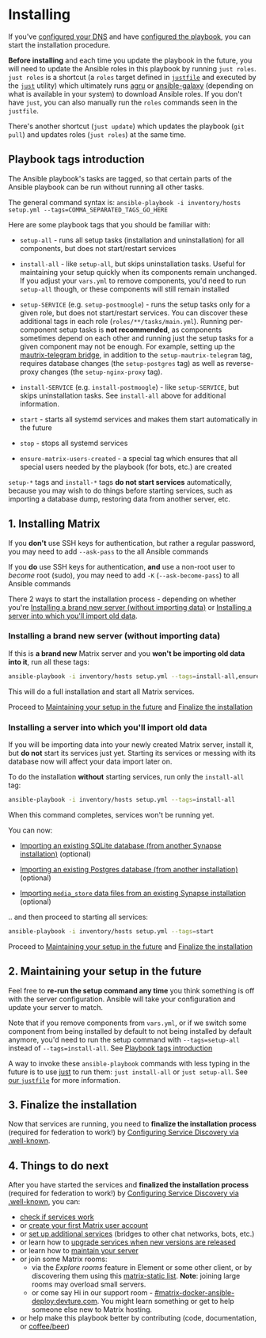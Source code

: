 # Installing

If you've [configured your DNS](configuring-dns.md) and have [configured the playbook](configuring-playbook.md), you can start the installation procedure.

**Before installing** and each time you update the playbook in the future, you will need to update the Ansible roles in this playbook by running `just roles`. `just roles` is a shortcut (a `roles` target defined in [`justfile`](../justfile) and executed by the [`just`](https://github.com/casey/just) utility) which ultimately runs [agru](https://github.com/etkecc/agru) or [ansible-galaxy](https://docs.ansible.com/ansible/latest/cli/ansible-galaxy.html) (depending on what is available in your system) to download Ansible roles. If you don't have `just`, you can also manually run the `roles` commands seen in the `justfile`.

There's another shortcut (`just update`) which updates the playbook (`git pull`) and updates roles (`just roles`) at the same time.


## Playbook tags introduction

The Ansible playbook's tasks are tagged, so that certain parts of the Ansible playbook can be run without running all other tasks.

The general command syntax is: `ansible-playbook -i inventory/hosts setup.yml --tags=COMMA_SEPARATED_TAGS_GO_HERE`

Here are some playbook tags that you should be familiar with:

- `setup-all` - runs all setup tasks (installation and uninstallation) for all components, but does not start/restart services

- `install-all` - like `setup-all`, but skips uninstallation tasks. Useful for maintaining your setup quickly when its components remain unchanged. If you adjust your `vars.yml` to remove components, you'd need to run `setup-all` though, or these components will still remain installed

- `setup-SERVICE` (e.g. `setup-postmoogle`) - runs the setup tasks only for a given role, but does not start/restart services. You can discover these additional tags in each role (`roles/**/tasks/main.yml`). Running per-component setup tasks is **not recommended**, as components sometimes depend on each other and running just the setup tasks for a given component may not be enough. For example, setting up the [mautrix-telegram bridge](configuring-playbook-bridge-mautrix-telegram.md), in addition to the `setup-mautrix-telegram` tag, requires database changes (the `setup-postgres` tag) as well as reverse-proxy changes (the `setup-nginx-proxy` tag).

- `install-SERVICE` (e.g. `install-postmoogle`) - like `setup-SERVICE`, but skips uninstallation tasks. See `install-all` above for additional information.

- `start` - starts all systemd services and makes them start automatically in the future

- `stop` - stops all systemd services

- `ensure-matrix-users-created` - a special tag which ensures that all special users needed by the playbook (for bots, etc.) are created

`setup-*` tags and `install-*` tags **do not start services** automatically, because you may wish to do things before starting services, such as importing a database dump, restoring data from another server, etc.


## 1. Installing Matrix

If you **don't** use SSH keys for authentication, but rather a regular password, you may need to add `--ask-pass` to the all Ansible commands

If you **do** use SSH keys for authentication, **and** use a non-root user to *become* root (sudo), you may need to add `-K` (`--ask-become-pass`) to all Ansible commands

There 2 ways to start the installation process - depending on whether you're [Installing a brand new server (without importing data)](#installing-a-brand-new-server-without-importing-data) or [Installing a server into which you'll import old data](#installing-a-server-into-which-youll-import-old-data).


### Installing a brand new server (without importing data)

If this is **a brand new** Matrix server and you **won't be importing old data into it**, run all these tags:

```sh
ansible-playbook -i inventory/hosts setup.yml --tags=install-all,ensure-matrix-users-created,start
```

This will do a full installation and start all Matrix services.

Proceed to [Maintaining your setup in the future](#2-maintaining-your-setup-in-the-future) and [Finalize the installation](#3-finalize-the-installation)


### Installing a server into which you'll import old data

If you will be importing data into your newly created Matrix server, install it, but **do not** start its services just yet. Starting its services or messing with its database now will affect your data import later on.

To do the installation **without** starting services, run only the `install-all` tag:

```sh
ansible-playbook -i inventory/hosts setup.yml --tags=install-all
```

When this command completes, services won't be running yet.

You can now:

- [Importing an existing SQLite database (from another Synapse installation)](importing-synapse-sqlite.md) (optional)

- [Importing an existing Postgres database (from another installation)](importing-postgres.md) (optional)

- [Importing `media_store` data files from an existing Synapse installation](importing-synapse-media-store.md) (optional)

.. and then proceed to starting all services:

```sh
ansible-playbook -i inventory/hosts setup.yml --tags=start
```

Proceed to [Maintaining your setup in the future](#2-maintaining-your-setup-in-the-future) and [Finalize the installation](#3-finalize-the-installation)


## 2. Maintaining your setup in the future

Feel free to **re-run the setup command any time** you think something is off with the server configuration. Ansible will take your configuration and update your server to match.

Note that if you remove components from `vars.yml`, or if we switch some component from being installed by default to not being installed by default anymore, you'd need to run the setup command with `--tags=setup-all` instead of `--tags=install-all`. See [Playbook tags introduction](#playbook-tags-introduction)

A way to invoke these `ansible-playbook` commands with less typing in the future is to use [just](https://github.com/casey/just) to run them: `just install-all` or `just setup-all`. See [our `justfile`](../justfile) for more information.


## 3. Finalize the installation

Now that services are running, you need to **finalize the installation process** (required for federation to work!) by [Configuring Service Discovery via .well-known](configuring-well-known.md).


## 4. Things to do next

After you have started the services and **finalized the installation process** (required for federation to work!) by [Configuring Service Discovery via .well-known](configuring-well-known.md), you can:

- [check if services work](maintenance-checking-services.md)
- or [create your first Matrix user account](registering-users.md)
- or [set up additional services](configuring-playbook.md#other-configuration-options) (bridges to other chat networks, bots, etc.)
- or learn how to [upgrade services when new versions are released](maintenance-upgrading-services.md)
- or learn how to [maintain your server](faq.md#maintenance)
- or join some Matrix rooms:
  * via the *Explore rooms* feature in Element or some other client, or by discovering them using this [matrix-static list](https://view.matrix.org). **Note**: joining large rooms may overload small servers.
  * or come say Hi in our support room - [#matrix-docker-ansible-deploy:devture.com](https://matrix.to/#/#matrix-docker-ansible-deploy:devture.com). You might learn something or get to help someone else new to Matrix hosting.
- or help make this playbook better by contributing (code, documentation, or [coffee/beer](https://liberapay.com/s.pantaleev/donate))
